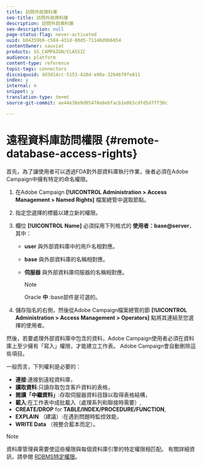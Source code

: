 ```yaml
---
title: 訪問外部資料庫
seo-title: 訪問外部資料庫
description: 訪問外部資料庫
seo-description: null
page-status-flag: never-activated
uuid: b84359b9-c584-431d-80d5-71146d9b6854
contentOwner: sauviat
products: SG_CAMPAIGN/CLASSIC
audience: platform
content-type: reference
topic-tags: connectors
discoiquuid: dd3d14cc-5153-428d-a98a-32b46f0fe811
index: y
internal: n
snippet: y
translation-type: tm+mt
source-git-commit: ae44e38e9d05478e8ebfacb1e063cdfd5d7ff30c

---
```



# 遠程資料庫訪問權限 {#remote-database-access-rights}

首先，為了讓使用者可以透過FDA對外部資料庫執行作業，後者必須在Adobe Campaign中擁有特定的命名權限。

1. 在Adobe Campaign **[!UICONTROL Administration > Access Management > Named Rights]** 檔案總管中選取節點。
1. 指定您選擇的標籤以建立新的權限。
1. 欄位 **[!UICONTROL Name]** 必須採用下列格式的 **使用者：base@server**，其中：

   * **user** 與外部資料庫中的用戶名相對應。
   * **base** 與外部資料庫的名稱相對應。
   * **伺服器** 與外部資料庫伺服器的名稱相對應。

      >[!NOTE]
      >
      >Oracle **中** :base部件是可選的。

1. 儲存指名的右側，然後從Adobe Campaign檔案總管的節 **[!UICONTROL Administration > Access Management > Operators]** 點將其連結至您選擇的使用者。

然後，若要處理外部資料庫中包含的資料，Adobe Campaign使用者必須在資料庫上至少擁有「寫入」權限，才能建立工作表。 Adobe Campaign會自動刪除這些項目。

一般而言，下列權利是必要的：

* **連接**:連接到遠程資料庫，
* **讀取資料**:只讀存取包含客戶資料的表格，
* **閱讀「中繼資料」**:存取伺服器資料目錄以取得表格結構，
* **載入**:在工作表中成批載入（處理系列和聯接時需要）,
* **CREATE/DROP** for **TABLE/INDEX/PROCEDURE/FUNCTION**,
* **EXPLAIN** （建議）:在遇到問題時監控效能，
* **WRITE Data** （視整合藍本而定）。

>[!NOTE]
>
>資料庫管理員需要使這些權限與每個資料庫引擎的特定權限相匹配。 有關詳細資訊，請參閱 [RDBMS特定權限](https://docs.adobe.com/content/help/en/campaign-classic/using/assets/fda_rdbms_rights.pdf)。